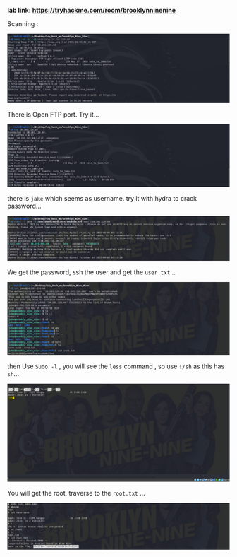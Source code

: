 **lab link: <https://tryhackme.com/room/brooklynninenine>**

Scanning :

![nmap](../assets/tryhackme/brooklyn_nine_nine/nmap.png)

There is Open FTP port. Try it...

![ftp](../assets/tryhackme/brooklyn_nine_nine/ftp.png)

there is `jake` which seems as username. try it with hydra to crack password...

![hydra](../assets/tryhackme/brooklyn_nine_nine/hydra.png)

We get the password, ssh the user and get the `user.txt`...

![ssh](../assets/tryhackme/brooklyn_nine_nine/user.txt.png)

then Use `Sudo -l` , you will see the `less` command , so use `!/sh` as this has `sh`...

![sh](../assets/tryhackme/brooklyn_nine_nine/sh.png)

You will get the root, traverse to the `root.txt` ...

![root](../assets/tryhackme/brooklyn_nine_nine/before_after_sh.png)